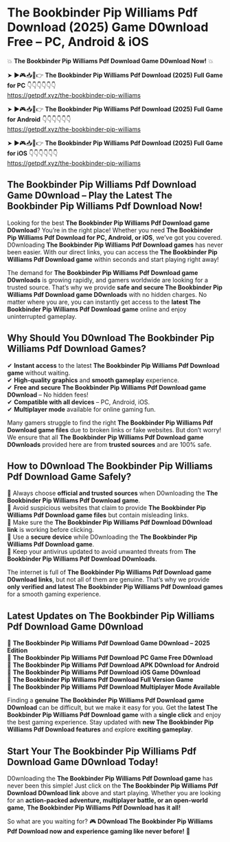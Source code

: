 # The Bookbinder Pip Williams Pdf Download (2025) Game D0wnload Free – PC, Android & iOS

💥 **The Bookbinder Pip Williams Pdf Download Game D0wnload Now!** 💥  

➤ ►🎮📥📱👉 **The Bookbinder Pip Williams Pdf Download (2025) Full Game for PC** 👇👇👇👇👇👇  
https://getpdf.xyz/the-bookbinder-pip-williams  

➤ ►🎮📥📱👉 **The Bookbinder Pip Williams Pdf Download (2025) Full Game for Android** 👇👇👇👇👇👇  
https://getpdf.xyz/the-bookbinder-pip-williams  

➤ ►🎮📥📱👉 **The Bookbinder Pip Williams Pdf Download (2025) Full Game for iOS** 👇👇👇👇👇👇  
https://getpdf.xyz/the-bookbinder-pip-williams  

## The Bookbinder Pip Williams Pdf Download Game D0wnload – Play the Latest The Bookbinder Pip Williams Pdf Download Now!

Looking for the best **The Bookbinder Pip Williams Pdf Download game D0wnload**? You’re in the right place! Whether you need **The Bookbinder Pip Williams Pdf Download for PC, Android, or iOS**, we’ve got you covered. D0wnloading **The Bookbinder Pip Williams Pdf Download games** has never been easier. With our direct links, you can access the **The Bookbinder Pip Williams Pdf Download game** within seconds and start playing right away!  

The demand for **The Bookbinder Pip Williams Pdf Download game D0wnloads** is growing rapidly, and gamers worldwide are looking for a trusted source. That’s why we provide **safe and secure The Bookbinder Pip Williams Pdf Download game D0wnloads** with no hidden charges. No matter where you are, you can instantly get access to the **latest The Bookbinder Pip Williams Pdf Download game** online and enjoy uninterrupted gameplay.  

## **Why Should You D0wnload The Bookbinder Pip Williams Pdf Download Games?**  

✔ **Instant access** to the latest **The Bookbinder Pip Williams Pdf Download game** without waiting.  
✔ **High-quality graphics** and **smooth gameplay** experience.  
✔ **Free and secure The Bookbinder Pip Williams Pdf Download game D0wnload** – No hidden fees!  
✔ **Compatible with all devices** – PC, Android, iOS.  
✔ **Multiplayer mode** available for online gaming fun.  

Many gamers struggle to find the right **The Bookbinder Pip Williams Pdf Download game files** due to broken links or fake websites. But don’t worry! We ensure that all **The Bookbinder Pip Williams Pdf Download game D0wnloads** provided here are from **trusted sources** and are 100% safe.  

## **How to D0wnload The Bookbinder Pip Williams Pdf Download Game Safely?**  

📌 Always choose **official and trusted sources** when D0wnloading the **The Bookbinder Pip Williams Pdf Download game**.  
📌 Avoid suspicious websites that claim to provide **The Bookbinder Pip Williams Pdf Download game files** but contain misleading links.  
📌 Make sure the **The Bookbinder Pip Williams Pdf Download D0wnload link** is working before clicking.  
📌 Use a **secure device** while D0wnloading the **The Bookbinder Pip Williams Pdf Download game**.  
📌 Keep your antivirus updated to avoid unwanted threats from **The Bookbinder Pip Williams Pdf Download D0wnloads**.  

The internet is full of **The Bookbinder Pip Williams Pdf Download game D0wnload links**, but not all of them are genuine. That’s why we provide **only verified and latest The Bookbinder Pip Williams Pdf Download games** for a smooth gaming experience.  

## **Latest Updates on The Bookbinder Pip Williams Pdf Download Game D0wnload**  

🔹 **The Bookbinder Pip Williams Pdf Download Game D0wnload – 2025 Edition**  
🔹 **The Bookbinder Pip Williams Pdf Download PC Game Free D0wnload**  
🔹 **The Bookbinder Pip Williams Pdf Download APK D0wnload for Android**  
🔹 **The Bookbinder Pip Williams Pdf Download iOS Game D0wnload**  
🔹 **The Bookbinder Pip Williams Pdf Download Full Version Game**  
🔹 **The Bookbinder Pip Williams Pdf Download Multiplayer Mode Available**  

Finding a **genuine The Bookbinder Pip Williams Pdf Download game D0wnload** can be difficult, but we make it easy for you. Get the **latest The Bookbinder Pip Williams Pdf Download game** with a **single click** and enjoy the best gaming experience. Stay updated with **new The Bookbinder Pip Williams Pdf Download features** and explore **exciting gameplay**.  

## **Start Your The Bookbinder Pip Williams Pdf Download Game D0wnload Today!**  

D0wnloading the **The Bookbinder Pip Williams Pdf Download game** has never been this simple! Just click on the **The Bookbinder Pip Williams Pdf Download D0wnload link** above and start playing. Whether you are looking for an **action-packed adventure, multiplayer battle, or an open-world game**, **The Bookbinder Pip Williams Pdf Download has it all!**  

So what are you waiting for? 🎮 **D0wnload The Bookbinder Pip Williams Pdf Download now and experience gaming like never before!** 🚀  